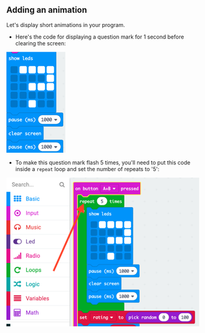 ## Adding an animation

Let's display short animations in your program.

+ Here's the code for displaying a question mark for 1 second before clearing the screen:

![skærmbillede](images/rate-question-code.png)

+ To make this question mark flash 5 times, you'll need to put this code inside a `repeat` loop and set the number of repeats to '5':

![skærmbillede](images/rate-question-repeat.png)